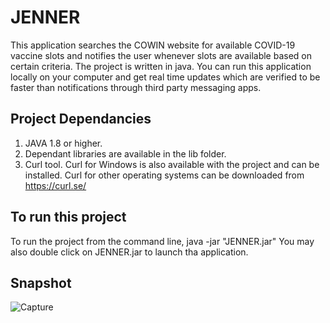 
# JENNER

This application searches the COWIN website for available COVID-19 vaccine slots and notifies the user whenever slots are available based on certain criteria.
The project is written in java. You can run this application locally on your computer and get real time updates which are verified to be faster than notifications through third party messaging apps.

## Project Dependancies
1) JAVA 1.8 or higher.
2) Dependant libraries are available in the lib folder.
3) Curl tool. Curl for Windows is also available with the project and can be installed. Curl for other operating systems can be downloaded from https://curl.se/

## To run this project

To run the project from the command line, 
java -jar "JENNER.jar" 
You may also double click on JENNER.jar to launch tha application.

## Snapshot

![Capture](https://user-images.githubusercontent.com/72568856/119268024-9e84cf00-bc0e-11eb-9452-45ec02ebb084.PNG)
